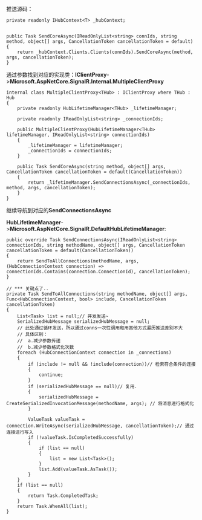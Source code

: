 
推送源码：

	
    private readonly IHubContext<T> _hubContext;

	
	public Task SendCoreAsync(IReadOnlyList<string> connIds, string method, object[] args, CancellationToken cancellationToken = default)
    {
        return _hubContext.Clients.Clients(connIds).SendCoreAsync(method, args, cancellationToken);
    }

通过参数找到对应的实现类：**IClientProxy**->**Microsoft.AspNetCore.SignalR.Internal.MultipleClientProxy<THub>**

	internal class MultipleClientProxy<THub> : IClientProxy where THub : Hub
	{
		private readonly HubLifetimeManager<THub> _lifetimeManager;

		private readonly IReadOnlyList<string> _connectionIds;

		public MultipleClientProxy(HubLifetimeManager<THub> lifetimeManager, IReadOnlyList<string> connectionIds)
		{
			_lifetimeManager = lifetimeManager;
			_connectionIds = connectionIds;
		}

		public Task SendCoreAsync(string method, object[] args, CancellationToken cancellationToken = default(CancellationToken))
		{
			return _lifetimeManager.SendConnectionsAsync(_connectionIds, method, args, cancellationToken);
		}
	}

继续导航到对应的**SendConnectionsAsync**

**HubLifetimeManager<THub>**->**Microsoft.AspNetCore.SignalR.DefaultHubLifetimeManager<THub>**:

	public override Task SendConnectionsAsync(IReadOnlyList<string> connectionIds, string methodName, object[] args, CancellationToken cancellationToken = default(CancellationToken))
	{
		return SendToAllConnections(methodName, args, (HubConnectionContext connection) => connectionIds.Contains(connection.ConnectionId), cancellationToken);
	}

	// *** 关键点了..
	private Task SendToAllConnections(string methodName, object[] args, Func<HubConnectionContext, bool> include, CancellationToken cancellationToken)
	{
		List<Task> list = null;// 并发发送~
		SerializedHubMessage serializedHubMessage = null;
		// 此处通过循环发送，所以通过conns一次性调用和用其他方式遍历推送差别不大
		// 具体区别：
		//	a.减少参数传递
		//	b.减少参数格式化次数
		foreach (HubConnectionContext connection in _connections) 
		{
			if (include != null && !include(connection))// 检索符合条件的连接
			{
				continue;
			}
			if (serializedHubMessage == null)// 复用.
			{
				serializedHubMessage = CreateSerializedInvocationMessage(methodName, args); // 将消息进行格式化
			}

			ValueTask valueTask = connection.WriteAsync(serializedHubMessage, cancellationToken);// 通过连接进行写入
			if (!valueTask.IsCompletedSuccessfully)
			{
				if (list == null)
				{
					list = new List<Task>();
				}
				list.Add(valueTask.AsTask());
			}
		}
		if (list == null)
		{
			return Task.CompletedTask;
		}
		return Task.WhenAll(list);
	}